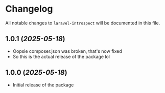 # Changelog

All notable changes to `laravel-introspect` will be documented in this file.

## 1.0.1 (_2025-05-18_)
- Oopsie composer.json was broken, that's now fixed
- So this is the actual release of the package lol

## 1.0.0 (_2025-05-18_)
- Initial release of the package
